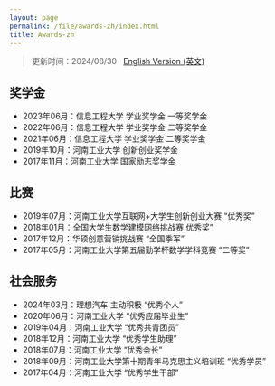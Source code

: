 ```yaml
---
layout: page
permalink: /file/awards-zh/index.html
title: Awards-zh
---
```


> 更新时间：2024/08/30 &nbsp; [English Version (英文)](/academic/awards)

## 奖学金

- 2023年06月：信息工程大学&nbsp;学业奖学金&nbsp;一等奖学金
- 2022年06月：信息工程大学&nbsp;学业奖学金&nbsp;二等奖学金
- 2021年06月：信息工程大学&nbsp;学业奖学金&nbsp;二等奖学金
- 2019年10月：河南工业大学&nbsp;创新创业奖学金
- 2017年11月：河南工业大学&nbsp;国家励志奖学金

## 比赛

- 2019年07月：河南工业大学互联网+大学生创新创业大赛&nbsp;“优秀奖”
- 2018年01月：全国大学生数学建模网络挑战赛&nbsp;优秀奖”
- 2017年12月：华硕创意营销挑战赛&nbsp;“全国季军”
- 2017年05月：河南工业大学第五届勤学杯数学学科竞赛&nbsp;“二等奖”

## 社会服务

- 2024年03月：理想汽车&nbsp;主动积极&nbsp;“优秀个人”
- 2020年06月：河南工业大学&nbsp;“优秀应届毕业生”
- 2019年04月：河南工业大学&nbsp;“优秀共青团员”
- 2018年12月：河南工业大学&nbsp;“优秀学生助理”
- 2018年07月：河南工业大学&nbsp;“优秀会长”
- 2018年09月：河南工业大学第十期青年马克思主义培训班&nbsp;“优秀学员”
- 2017年04月：河南工业大学&nbsp;“优秀学生干部”
